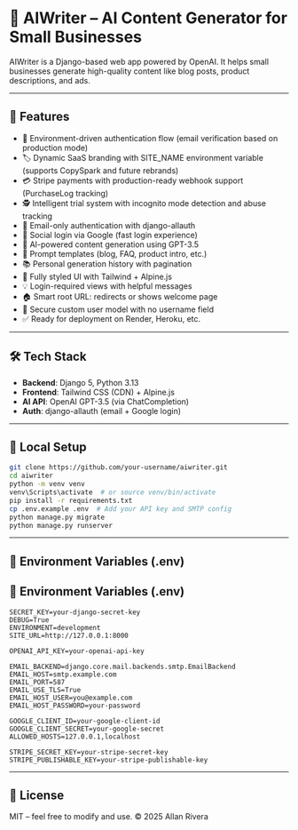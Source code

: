 # 📝 AIWriter – AI Content Generator for Small Businesses

AIWriter is a Django-based web app powered by OpenAI. It helps small businesses generate high-quality content like blog posts, product descriptions, and ads.

---

## 🚀 Features
- 🔧 Environment-driven authentication flow (email verification based on production mode)
- 🏷 Dynamic SaaS branding with SITE_NAME environment variable (supports CopySpark and future rebrands)
- 💳 Stripe payments with production-ready webhook support (PurchaseLog tracking)
- 🕵️ Intelligent trial system with incognito mode detection and abuse tracking
- 🔐 Email-only authentication with django-allauth
- 🔁 Social login via Google (fast login experience)
- 🧠 AI-powered content generation using GPT-3.5
- 🧾 Prompt templates (blog, FAQ, product intro, etc.)
- 📚 Personal generation history with pagination
- 🎨 Fully styled UI with Tailwind + Alpine.js
- 💡 Login-required views with helpful messages
- 🏠 Smart root URL: redirects or shows welcome page
- 🔐 Secure custom user model with no username field
- ✅ Ready for deployment on Render, Heroku, etc.

---

## 🛠 Tech Stack

- **Backend**: Django 5, Python 3.13
- **Frontend**: Tailwind CSS (CDN) + Alpine.js
- **AI API**: OpenAI GPT-3.5 (via ChatCompletion)
- **Auth**: django-allauth (email + Google login)

---

## 🔧 Local Setup

```bash
git clone https://github.com/your-username/aiwriter.git
cd aiwriter
python -m venv venv
venv\Scripts\activate  # or source venv/bin/activate
pip install -r requirements.txt
cp .env.example .env  # Add your API key and SMTP config
python manage.py migrate
python manage.py runserver
```

---

## 📁 Environment Variables (.env)

## 📁 Environment Variables (.env)

```env
SECRET_KEY=your-django-secret-key
DEBUG=True
ENVIRONMENT=development
SITE_URL=http://127.0.0.1:8000

OPENAI_API_KEY=your-openai-api-key

EMAIL_BACKEND=django.core.mail.backends.smtp.EmailBackend
EMAIL_HOST=smtp.example.com
EMAIL_PORT=587
EMAIL_USE_TLS=True
EMAIL_HOST_USER=you@example.com
EMAIL_HOST_PASSWORD=your-password

GOOGLE_CLIENT_ID=your-google-client-id
GOOGLE_CLIENT_SECRET=your-google-secret
ALLOWED_HOSTS=127.0.0.1,localhost

STRIPE_SECRET_KEY=your-stripe-secret-key
STRIPE_PUBLISHABLE_KEY=your-stripe-publishable-key

```

---

## 📄 License

MIT – feel free to modify and use.
© 2025 Allan Rivera
